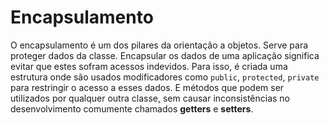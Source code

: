 # Encapsulamento
O encapsulamento é um dos pilares da orientação a objetos. Serve para proteger dados da classe. Encapsular os dados de uma aplicação significa evitar que estes sofram acessos indevidos.
Para isso, é criada uma estrutura onde são usados modificadores como `public`, `protected`, `private` para restringir o acesso a esses dados. E métodos que podem ser utilizados por qualquer outra classe, sem causar inconsistências no desenvolvimento comumente chamados __getters__ e __setters__.